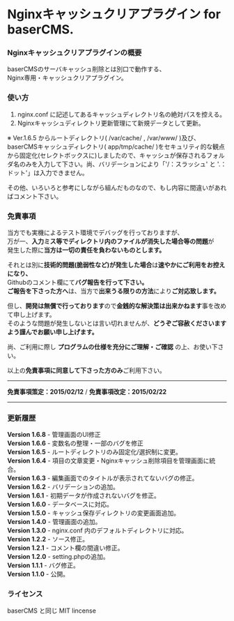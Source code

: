 # Nginxキャッシュクリアプラグイン for baserCMS.

### Nginxキャッシュクリアプラグインの概要 ###
baserCMSのサーバキャッシュ削除とは別口で動作する、  
Nginx専用・キャッシュクリアプラグイン。  

### 使い方 ###
1. nginx.conf に記述してあるキャッシュディレクトリ名の絶対パスを控える。  
2. Nginxキャッシュディレクトリ更新管理にて新規データとして更新。  

※ Ver.1.6.5 からルートディレクトリ( /var/cache/ , /var/www/ )及び、baserCMSキャッシュディレクトリ( app/tmp/cache/ )をセキュリティ的な観点から固定化(セレクトボックスに)しましたので、キャッシュが保存されるフォルダ名のみを入力して下さい。尚、バリデーションにより「'/：スラッシュ' と '.：ドット'」は入力できません。

その他、いろいろと参考にしながら組んだものなので、もし内容に間違いがあればコメント下さい。

### 免責事項 ###
当方でも実機によるテスト環境でデバッグを行っておりますが、  
万が一、**入力ミス等でディレクトリ内のファイルが消失した場合等の問題**が  
発生した際に**当方は一切の責任を負わないものとします。**  

それとは別に**技術的問題(脆弱性など)が発生した場合**は**速やかにご利用をお控えになり、**  
Githubのコメント欄にて**バグ報告を行って下さい。**  
**ご報告を下さった方へ**は、当方で**出来うる限りの方法**により**ご対応致します。**  

但し、**開発は無償で行っております**ので**金銭的な解決策は出来かねます**事を改めて申し上げます。  
そのような問題が発生しないとは言い切れませんが、**どうぞご容赦くださいますよう謹んでお願い申し上げます。**

尚、ご利用に際し **プログラムの仕様を充分にご理解・ご確認** の上、お使い下さい。  

以上の**免責事項に同意して下さった方のみ**ご利用下さい。

----

**免責事項策定：2015/02/12** / **免責事項改定：2015/02/22**　

----

### 更新履歴 ###
**Version 1.6.8** - 管理画面のUI修正   
**Version 1.6.6** - 変数名の整理・一部のバグを修正  
**Version 1.6.5** - ルートディレクトリのみ固定化/選択制に変更。  
**Version 1.6.4** - 項目の文章変更・Nginxキャッシュ削除項目を管理画面に統合。  
**Version 1.6.3** - 編集画面でのタイトルが表示されてないバグの修正。  
**Version 1.6.2** - バリデーションの追加。  
**Version 1.6.1** - 初期データが作成されないバグを修正。  
**Version 1.6.0** - データベースに対応。  
**Version 1.5.0** - キャッシュ保存ディレクトリの変更画面追加。  
**Version 1.4.0** - 管理画面の追加。  
**Version 1.3.0** - nginx.conf 内のデフォルトディレクトリに対応。  
**Version 1.2.2** - ソース修正。  
**Version 1.2.1** - コメント欄の間違い修正。  
**Version 1.2.0** - setting.phpの追加。  
**Version 1.1.1** - バグ修正。  
**Version 1.1.0** - 公開。  

### ライセンス ###
baserCMS と同じ MIT lincense
